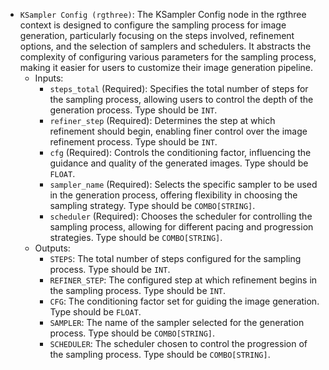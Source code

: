 - `KSampler Config (rgthree)`: The KSampler Config node in the rgthree context is designed to configure the sampling process for image generation, particularly focusing on the steps involved, refinement options, and the selection of samplers and schedulers. It abstracts the complexity of configuring various parameters for the sampling process, making it easier for users to customize their image generation pipeline.
    - Inputs:
        - `steps_total` (Required): Specifies the total number of steps for the sampling process, allowing users to control the depth of the generation process. Type should be `INT`.
        - `refiner_step` (Required): Determines the step at which refinement should begin, enabling finer control over the image refinement process. Type should be `INT`.
        - `cfg` (Required): Controls the conditioning factor, influencing the guidance and quality of the generated images. Type should be `FLOAT`.
        - `sampler_name` (Required): Selects the specific sampler to be used in the generation process, offering flexibility in choosing the sampling strategy. Type should be `COMBO[STRING]`.
        - `scheduler` (Required): Chooses the scheduler for controlling the sampling process, allowing for different pacing and progression strategies. Type should be `COMBO[STRING]`.
    - Outputs:
        - `STEPS`: The total number of steps configured for the sampling process. Type should be `INT`.
        - `REFINER_STEP`: The configured step at which refinement begins in the sampling process. Type should be `INT`.
        - `CFG`: The conditioning factor set for guiding the image generation. Type should be `FLOAT`.
        - `SAMPLER`: The name of the sampler selected for the generation process. Type should be `COMBO[STRING]`.
        - `SCHEDULER`: The scheduler chosen to control the progression of the sampling process. Type should be `COMBO[STRING]`.
